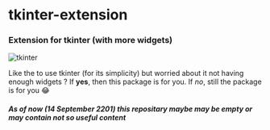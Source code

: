 # tkinter-extension



### Extension for tkinter (with more widgets)

![tkinter](https://files.realpython.com/media/Python-GUI-Programming-With-Tkinter_Watermarked.9e1a9c9070e4.jpg)

Like the to use tkinter (for its simplicity) but worried about it not having enough widgets ?
If **yes**, then this package is for you.
If *no*, still the package is for you :joy:

##### As of now (14 September 2201) this repositary maybe may be empty or may contain not so useful content
